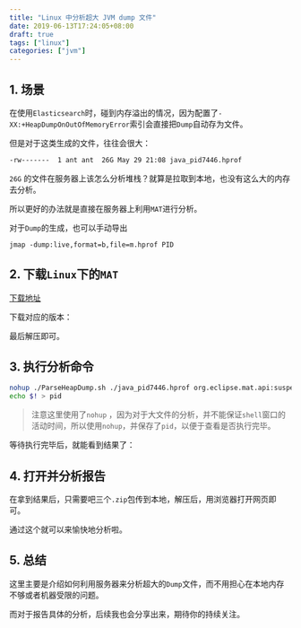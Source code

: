 ```yaml
---
title: "Linux 中分析超大 JVM dump 文件"
date: 2019-06-13T17:24:05+08:00
draft: true
tags: ["linux"]
categories: ["jvm"]
---
```


## 1. 场景

在使用``Elasticsearch``时，碰到内存溢出的情况，因为配置了``-XX:+HeapDumpOnOutOfMemoryError``索引会直接把``Dump``自动存为文件。

但是对于这类生成的文件，往往会很大：

```bash
-rw-------  1 ant ant  26G May 29 21:08 java_pid7446.hprof
```

``26G`` 的文件在服务器上该怎么分析堆栈？就算是拉取到本地，也没有这么大的内存去分析。

所以更好的办法就是直接在服务器上利用``MAT``进行分析。

对于``Dump``的生成，也可以手动导出

```bas
jmap -dump:live,format=b,file=m.hprof PID
```

## 2. 下载``Linux``下的``MAT``

[下载地址](https://www.eclipse.org/mat/downloads.php)

下载对应的版本：

<!-- ![mat-download](/mat-download.png) -->

最后解压即可。

## 3. 执行分析命令

```bash
nohup ./ParseHeapDump.sh ./java_pid7446.hprof org.eclipse.mat.api:suspects org.eclipse.mat.api:overview org.eclipse.mat.api:top_components &
echo $! > pid
```

> 注意这里使用了``nohup`` ，因为对于大文件的分析，并不能保证``shell``窗口的活动时间，所以使用``nohup``，并保存了``pid``，以便于查看是否执行完毕。

等待执行完毕后，就能看到结果了：

<!-- ![mat-done](/mat-done.png) -->

## 4. 打开并分析报告

在拿到结果后，只需要吧三个``.zip``包传到本地，解压后，用浏览器打开网页即可。

<!-- ![mat-report](/mat-report.png) -->

通过这个就可以来愉快地分析啦。

## 5. 总结

这里主要是介绍如何利用服务器来分析超大的``Dump``文件，而不用担心在本地内存不够或者机器受限的问题。

而对于报告具体的分析，后续我也会分享出来，期待你的持续关注。